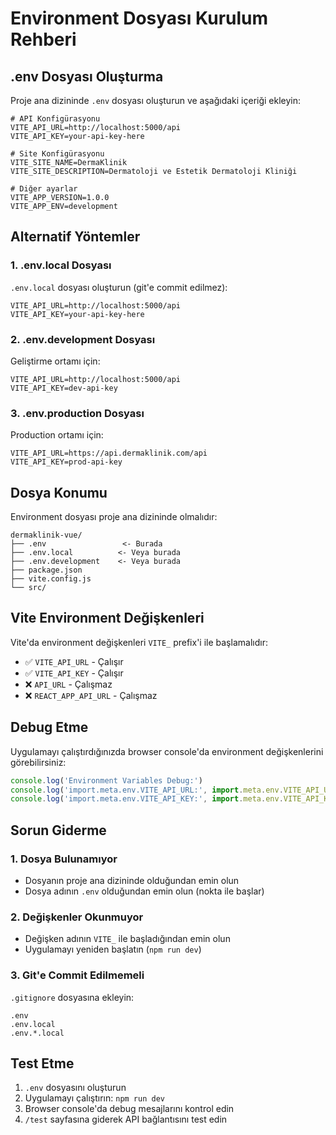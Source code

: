 # Environment Dosyası Kurulum Rehberi

## .env Dosyası Oluşturma

Proje ana dizininde `.env` dosyası oluşturun ve aşağıdaki içeriği ekleyin:

```env
# API Konfigürasyonu
VITE_API_URL=http://localhost:5000/api
VITE_API_KEY=your-api-key-here

# Site Konfigürasyonu
VITE_SITE_NAME=DermaKlinik
VITE_SITE_DESCRIPTION=Dermatoloji ve Estetik Dermatoloji Kliniği

# Diğer ayarlar
VITE_APP_VERSION=1.0.0
VITE_APP_ENV=development
```

## Alternatif Yöntemler

### 1. .env.local Dosyası
`.env.local` dosyası oluşturun (git'e commit edilmez):
```env
VITE_API_URL=http://localhost:5000/api
VITE_API_KEY=your-api-key-here
```

### 2. .env.development Dosyası
Geliştirme ortamı için:
```env
VITE_API_URL=http://localhost:5000/api
VITE_API_KEY=dev-api-key
```

### 3. .env.production Dosyası
Production ortamı için:
```env
VITE_API_URL=https://api.dermaklinik.com/api
VITE_API_KEY=prod-api-key
```

## Dosya Konumu

Environment dosyası proje ana dizininde olmalıdır:
```
dermaklinik-vue/
├── .env                 <- Burada
├── .env.local          <- Veya burada
├── .env.development    <- Veya burada
├── package.json
├── vite.config.js
└── src/
```

## Vite Environment Değişkenleri

Vite'da environment değişkenleri `VITE_` prefix'i ile başlamalıdır:

- ✅ `VITE_API_URL` - Çalışır
- ✅ `VITE_API_KEY` - Çalışır
- ❌ `API_URL` - Çalışmaz
- ❌ `REACT_APP_API_URL` - Çalışmaz

## Debug Etme

Uygulamayı çalıştırdığınızda browser console'da environment değişkenlerini görebilirsiniz:

```javascript
console.log('Environment Variables Debug:')
console.log('import.meta.env.VITE_API_URL:', import.meta.env.VITE_API_URL)
console.log('import.meta.env.VITE_API_KEY:', import.meta.env.VITE_API_KEY)
```

## Sorun Giderme

### 1. Dosya Bulunamıyor
- Dosyanın proje ana dizininde olduğundan emin olun
- Dosya adının `.env` olduğundan emin olun (nokta ile başlar)

### 2. Değişkenler Okunmuyor
- Değişken adının `VITE_` ile başladığından emin olun
- Uygulamayı yeniden başlatın (`npm run dev`)

### 3. Git'e Commit Edilmemeli
`.gitignore` dosyasına ekleyin:
```
.env
.env.local
.env.*.local
```

## Test Etme

1. `.env` dosyasını oluşturun
2. Uygulamayı çalıştırın: `npm run dev`
3. Browser console'da debug mesajlarını kontrol edin
4. `/test` sayfasına giderek API bağlantısını test edin

